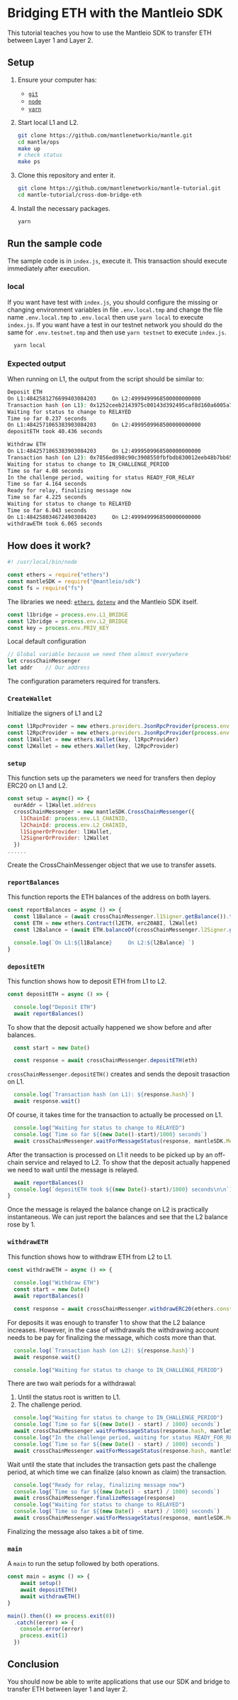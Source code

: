 # Bridging ETH with the Mantleio SDK

This tutorial teaches you how to use the Mantleio SDK to transfer ETH between Layer 1 and Layer 2.

## Setup

1. Ensure your computer has:
   - [`git`](https://git-scm.com/downloads)
   - [`node`](https://nodejs.org/en/)
   - [`yarn`](https://classic.yarnpkg.com/lang/en/docs/install/#mac-stable)

1. Start local L1 and L2.
    ```sh
    git clone https://github.com/mantlenetworkio/mantle.git
    cd mantle/ops
    make up
    # check status
    make ps
   ```
   
1. Clone this repository and enter it.

   ```sh
   git clone https://github.com/mantlenetworkio/mantle-tutorial.git
   cd mantle-tutorial/cross-dom-bridge-eth
   ```

1. Install the necessary packages.

   ```sh
   yarn
   ```

## Run the sample code

The sample code is in `index.js`, execute it.
This transaction should execute immediately after execution.

### local
If you want have test with `index.js`, you should configure the missing or changing environment variables in file `.env.local.tmp` and change the file name `.env.local.tmp` to `.env.local` then use `yarn local` to execute `index.js`. If you want have a test in our testnet network you should do the same for `.env.testnet.tmp` and then use `yarn testnet` to execute `index.js`.
```sh
  yarn local
```

### Expected output

When running on L1, the output from the script should be similar to:

```sh
Deposit ETH
On L1:4842581276699403084203     On L2:4999499968500000000000 
Transaction hash (on L1): 0x1252ceeb2143975c00143d392495caf8d160a6005a79a348d02de00d068e2f7c
Waiting for status to change to RELAYED
Time so far 0.237 seconds
On L1:4842571065383903084203     On L2:4999509968500000000000 
depositETH took 40.436 seconds

Withdraw ETH
On L1:4842571065383903084203     On L2:4999509968500000000000 
Transaction hash (on L2): 0x7856ed898c90c3908550fbfbdb830012eeb48b7bb65f6e9939f8a10c138b0fb0
Waiting for status to change to IN_CHALLENGE_PERIOD
Time so far 4.08 seconds
In the challenge period, waiting for status READY_FOR_RELAY
Time so far 4.164 seconds
Ready for relay, finalizing message now
Time so far 4.225 seconds
Waiting for status to change to RELAYED
Time so far 6.043 seconds
On L1:4842580346724903084203     On L2:4999499968500000000000 
withdrawETH took 6.065 seconds
```

## How does it work?


```js
#! /usr/local/bin/node

const ethers = require("ethers")
const mantleSDK = require("@mantleio/sdk")
const fs = require("fs")

```

The libraries we need: [`ethers`](https://docs.ethers.io/v5/), [`dotenv`](https://www.npmjs.com/package/dotenv) and the Mantleio SDK itself.

```js
const l1bridge = process.env.L1_BRIDGE
const l2bridge = process.env.L2_BRIDGE
const key = process.env.PRIV_KEY
```

Local default configuration

```js
// Global variable because we need them almost everywhere
let crossChainMessenger
let addr    // Our address
```

The configuration parameters required for transfers.

### `CreateWallet`

Initialize the signers of L1 and L2

```js
const l1RpcProvider = new ethers.providers.JsonRpcProvider(process.env.L1_RPC)
const l2RpcProvider = new ethers.providers.JsonRpcProvider(process.env.L2_RPC)
const l1Wallet = new ethers.Wallet(key, l1RpcProvider)
const l2Wallet = new ethers.Wallet(key, l2RpcProvider)
```

### `setup`

This function sets up the parameters we need for transfers then deploy ERC20 on L1 and L2.

```js
const setup = async() => {
  ourAddr = l1Wallet.address
  crossChainMessenger = new mantleSDK.CrossChainMessenger({
    l1ChainId: process.env.L1_CHAINID,
    l2ChainId: process.env.L2_CHAINID,
    l1SignerOrProvider: l1Wallet,
    l2SignerOrProvider: l2Wallet
  })
......
```
Create the CrossChainMessenger object that we use to transfer assets.

### `reportBalances`

This function reports the ETH balances of the address on both layers.

```js
const reportBalances = async () => {
  const l1Balance = (await crossChainMessenger.l1Signer.getBalance()).toString().slice(0, -18)
  const ETH = new ethers.Contract(l2ETH, erc20ABI, l2Wallet)
  const l2Balance = (await ETH.balanceOf(crossChainMessenger.l2Signer.getAddress())).toString().slice(0, -18)

  console.log(`On L1:${l1Balance}     On L2:${l2Balance} `)
}
```

### `depositETH`

This function shows how to deposit ETH from L1 to L2.

```js
const depositETH = async () => {

  console.log("Deposit ETH")
  await reportBalances()
```

To show that the deposit actually happened we show before and after balances.

```js  
  const start = new Date()

  const response = await crossChainMessenger.depositETH(eth)
```

`crossChainMessenger.depositETH()` creates and sends the deposit trasaction on L1.

```js
  console.log(`Transaction hash (on L1): ${response.hash}`)
  await response.wait()
```

Of course, it takes time for the transaction to actually be processed on L1.

```js
  console.log("Waiting for status to change to RELAYED")
  console.log(`Time so far ${(new Date()-start)/1000} seconds`)
  await crossChainMessenger.waitForMessageStatus(response, mantleSDK.MessageStatus.RELAYED)
```

After the transaction is processed on L1 it needs to be picked up by an off-chain service and relayed to L2. 
To show that the deposit actually happened we need to wait until the message is relayed. 

```js
  await reportBalances()    
  console.log(`depositETH took ${(new Date()-start)/1000} seconds\n\n`)
}
```

Once the message is relayed the balance change on L2 is practically instantaneous.
We can just report the balances and see that the L2 balance rose by 1.

### `withdrawETH`

This function shows how to withdraw ETH from L2 to L1.

```js
const withdrawETH = async () => { 
  
  console.log("Withdraw ETH")
  const start = new Date()  
  await reportBalances()

  const response = await crossChainMessenger.withdrawERC20(ethers.constants.AddressZero, l2ETH, eth)
```

For deposits it was enough to transfer 1 to show that the L2 balance increases.
However, in the case of withdrawals the withdrawing account needs to be pay for finalizing the message, which costs more than that.

```js
  console.log(`Transaction hash (on L2): ${response.hash}`)
  await response.wait()

  console.log("Waiting for status to change to IN_CHALLENGE_PERIOD")
```

There are two wait periods for a withdrawal:

1. Until the status root is written to L1. 
1. The challenge period.

```js
  console.log("Waiting for status to change to IN_CHALLENGE_PERIOD")
  console.log(`Time so far ${(new Date() - start) / 1000} seconds`)
  await crossChainMessenger.waitForMessageStatus(response.hash, mantleSDK.MessageStatus.IN_CHALLENGE_PERIOD)
  console.log("In the challenge period, waiting for status READY_FOR_RELAY")
  console.log(`Time so far ${(new Date() - start) / 1000} seconds`)
  await crossChainMessenger.waitForMessageStatus(response.hash, mantleSDK.MessageStatus.READY_FOR_RELAY)
```

Wait until the state that includes the transaction gets past the challenge period, at which time we can finalize (also known as claim) the transaction.

```js
  console.log("Ready for relay, finalizing message now")
  console.log(`Time so far ${(new Date() - start) / 1000} seconds`)
  await crossChainMessenger.finalizeMessage(response)
  console.log("Waiting for status to change to RELAYED")
  console.log(`Time so far ${(new Date() - start) / 1000} seconds`)
  await crossChainMessenger.waitForMessageStatus(response, mantleSDK.MessageStatus.RELAYED)
```

Finalizing the message also takes a bit of time.


### `main`

A `main` to run the setup followed by both operations.

```js
const main = async () => {    
    await setup()
    await depositETH()
    await withdrawETH() 
}

main().then(() => process.exit(0))
  .catch((error) => {
    console.error(error)
    process.exit(1)
  })
```

## Conclusion

You should now be able to write applications that use our SDK and bridge to transfer ETH between layer 1 and layer 2. 